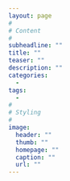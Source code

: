 ```yaml
---
layout: page
#
# Content
#
subheadline: ""
title: ""
teaser: ""
description: ""
categories:
  -
tags:
  -
#
# Styling
#
image:
  header: ""
  thumb: ""
  homepage: ""
  caption: ""
  url: ""
---
```




 [1]: #
 [2]: #
 [3]: #
 [4]: #
 [5]: #
 [6]: #
 [7]: #
 [8]: #
 [9]: #
 [10]: #

